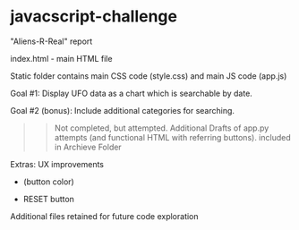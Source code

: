 # javacscript-challenge
"Aliens-R-Real" report 


index.html - main HTML file

Static folder contains main CSS code (style.css) and main JS code (app.js)

Goal #1:
Display UFO data as a chart which is searchable by date. 

Goal #2 (bonus):
Include additional categories for searching. 
>> Not completed, but attempted. Additional Drafts of app.py attempts (and functional HTML with referring buttons).
included in Archieve Folder

Extras: UX improvements

* (button color)

* RESET button


Additional files retained for future code exploration
